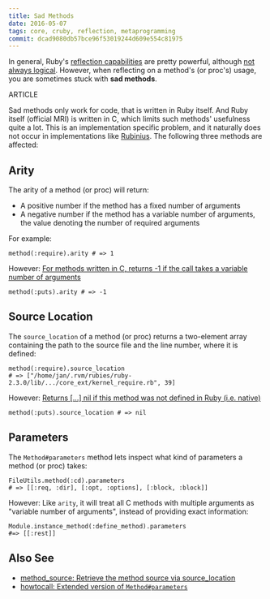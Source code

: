 ```yaml
---
title: Sad Methods
date: 2016-05-07
tags: core, cruby, reflection, metaprogramming
commit: dcad9080db57bce96f53019244d609e554c81975
---
```


In general, Ruby's [reflection capabilities](https://en.wikipedia.org/wiki/Reflection_%28computer_programming%29) are pretty powerful, although [not always logical](http://idiosyncratic-ruby.com/25-meta-methodology.html). However, when reflecting on a method's (or proc's) usage, you are sometimes stuck with **sad methods**.

ARTICLE

Sad methods only work for code, that is written in Ruby itself. And Ruby itself (official MRI) is written in C, which limits such methods' usefulness quite a lot. This is an implementation specific problem, and it naturally does not occur in implementations like [Rubinius](http://rubinius.com/). The following three methods are affected:

## Arity

The arity of a method (or proc) will return:

- A positive number if the method has a fixed number of arguments
- A negative number if the method has a variable number of arguments, the value denoting the number of required arguments

For example:

    method(:require).arity # => 1

However: [For methods written in C, returns -1 if the call takes a variable number of arguments](http://ruby-doc.org/core/Method.html#method-i-arity)

    method(:puts).arity # => -1

## Source Location

The `source_location` of a method (or proc) returns a two-element array containing the path to the source file and the line number, where it is defined:

    method(:require).source_location
    # => ["/home/jan/.rvm/rubies/ruby-2.3.0/lib/.../core_ext/kernel_require.rb", 39]

However: [Returns […] nil if this method was not defined in Ruby (i.e. native)](http://ruby-doc.org/core/Method.html#method-i-source_location)

    method(:puts).source_location # => nil

## Parameters

The `Method#parameters` method lets inspect what kind of parameters a method (or proc) takes:

    FileUtils.method(:cd).parameters
    # => [[:req, :dir], [:opt, :options], [:block, :block]]

However: Like `arity`, it will treat all C methods with multiple arguments as "variable number of arguments", instead of providing exact information:

    Module.instance_method(:define_method).parameters
    #=> [[:rest]]

## Also See

- [method_source: Retrieve the method source via source_location](https://github.com/banister/method_source)
- [howtocall: Extended version of `Method#parameters`](https://github.com/janlelis/debugging#howtocallobj--self-method_or_proc)
